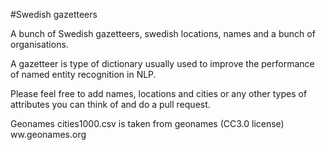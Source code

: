 #Swedish gazetteers

A bunch of Swedish gazetteers, swedish locations, names and a bunch of
organisations.

A gazetteer is type of dictionary usually used to improve the performance of named entity recognition in NLP.

Please feel free to add names, locations and cities or any other types of attributes you can think of and do a pull request.

Geonames cities1000.csv is taken from geonames (CC3.0 license) ww.geonames.org

